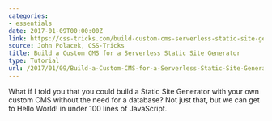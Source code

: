 ```yaml
---
categories:
- essentials
date: 2017-01-09T00:00:00Z
link: https://css-tricks.com/build-custom-cms-serverless-static-site-generator/
source: John Polacek, CSS-Tricks
title: Build a Custom CMS for a Serverless Static Site Generator
type: Tutorial
url: /2017/01/09/Build-a-Custom-CMS-for-a-Serverless-Static-Site-Generator-CSS-Tricks/
---
```


What if I told you that you could build a Static Site Generator with your own custom CMS without the need for a database? Not just that, but we can get to Hello World! in under 100 lines of JavaScript.





